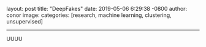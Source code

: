 layout: post
title:  "DeepFakes"
date:   2019-05-06 6:29:38 -0800
author: conor
image: 
categories: [research, machine learning, clustering, unsupervised]

---------------

UUUU

